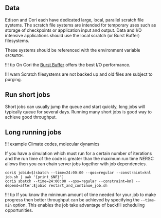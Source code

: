 ## Data

Edison and Cori each have dedicated large, local, parallel scratch
file systems.  The scratch file systems are intended for temporary
uses such as storage of checkpoints or application input and
output. Data and I/O intensive applications should use the local
scratch (or Burst Buffer) filesystems.

These systems should be referenced with the environment variable
`$SCRATCH`.

!!! tip
	On Cori the [Burst Buffer](#) offers the best I/O performance.

!!! warn
	Scratch filesystems are not backed up and old files are
	subject to purging.

## Run short jobs

Short jobs can usually jump the queue and start quickly, long jobs
will typically queue for several days. Running many short jobs is good
way to achieve good throughput.

## Long running jobs

!!! example
	Climate codes, molecular dynamics

If you have a simulation which must run for a certain number of
iterations and the run time of the code is greater than the maximum
run time NERSC allows then you can chain server jobs together with job
dependencies.

```
cori$ jobid=$(sbatch --time=24:00:00 --qos=regular --constraint=knl job.sh | awk '{print $NF}')
cori$ sbatch --time=24:00:00 --qos=regular --constraint=knl --depend=after:$jobid restart_and_continue_job.sh
```

!!! tip
	If you know the minimum amount of time needed for your job to
	make progress then better throughput can be achieved by
	specifying the `--time-min` option. This enables the job take
	advantage of backfill scheduling opportunities.

